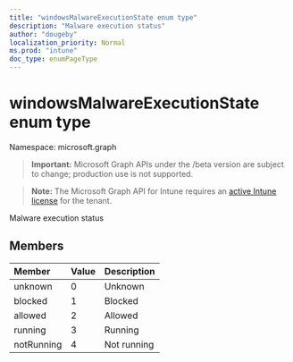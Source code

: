 ```yaml
---
title: "windowsMalwareExecutionState enum type"
description: "Malware execution status"
author: "dougeby"
localization_priority: Normal
ms.prod: "intune"
doc_type: enumPageType
---
```


# windowsMalwareExecutionState enum type

Namespace: microsoft.graph

> **Important:** Microsoft Graph APIs under the /beta version are subject to change; production use is not supported.

> **Note:** The Microsoft Graph API for Intune requires an [active Intune license](https://go.microsoft.com/fwlink/?linkid=839381) for the tenant.

Malware execution status

## Members
|Member|Value|Description|
|:---|:---|:---|
|unknown|0|Unknown|
|blocked|1|Blocked|
|allowed|2|Allowed|
|running|3|Running|
|notRunning|4|Not running|




